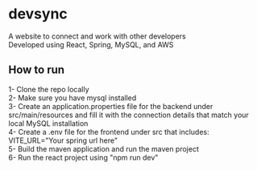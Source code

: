 # devsync  
A website to connect and work with other developers  
Developed using React, Spring, MySQL, and AWS  

## How to run  
1- Clone the repo locally  
2- Make sure you have mysql installed  
3- Create an application.properties file for the backend under src/main/resources and fill it with the connection details that match your local MySQL installation  
4- Create a .env file for the frontend under src that includes: VITE_URL="Your spring url here"  
5- Build the maven application and run the maven project  
6- Run the react project using "npm run dev"
